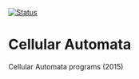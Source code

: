 [![Status](https://img.shields.io/badge/status-SCRAPPED-red.svg)]()

# Cellular Automata
Cellular Automata programs (2015)
